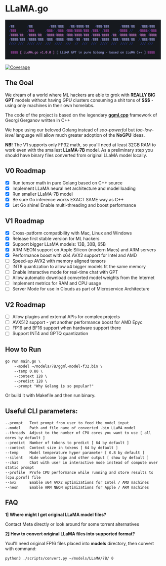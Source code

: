 # LLaMA.go

![](./assets/images/terminal.png?raw=true)

[![Coverage](https://img.shields.io/badge/Coverage-0-red)](https://github.com/gotzmann/llama.go/actions/workflows/coverage.yml)

## The Goal

We dream of a world where ML hackers are able to grok with **REALLY BIG GPT** models without having GPU clusters consuming a shit tons of **$$$** - using only machines in their own homelabs.

The code of the project is based on the legendary **[ggml.cpp](https://github.com/ggerganov/llama.cpp)** framework of Georgi Gerganov written in C++

We hope using our beloved Golang instead of *soo-powerful* but *too-low-level* language will allow much greater adoption of the **NoGPU** ideas.

**NB!** The V1 supports only FP32 math, so you'll need at least 32GB RAM to work even with the smallest **LLaMA-7B** model. As a preliminary step you should have binary files converted from original LLaMA model locally.

## V0 Roadmap

- [x] Run tensor math in pure Golang based on C++ source
- [x] Implement LLaMA neural net architecture and model loading
- [x] Run smaller LLaMA-7B model
- [x] Be sure Go inference works EXACT SAME way as C++
- [x] Let Go shine! Enable multi-threading and boost performance

## V1 Roadmap

- [x] Cross-patform compatibility with Mac, Linux and Windows
- [x] Release first stable version for ML hackers
- [x] Support bigger LLaMA models: 13B, 30B, 65B
- [x] ARM NEON support on Apple Silicon (modern Macs) and ARM servers
- [x] Performance boost with x64 AVX2 support for Intel and AMD
- [ ] Speed-up AVX2 with memory aligned tensors
- [ ] INT8 quantization to allow x4 bigger models fit the same memory
- [ ] Enable interactive mode for real-time chat with GPT
- [ ] Allow automatic download converted model weights from the Internet
- [ ] Implement metrics for RAM and CPU usage
- [ ] Server Mode for use in Clouds as part of Microservice Architecture

## V2 Roadmap

- [ ] Allow plugins and external APIs for complex projects
- [ ] AVX512 support - yet another performance boost for AMD Epyc
- [ ] FP16 and BF16 support when hardware support there
- [ ] Support INT4 and GPTQ quantization 

## How to Run

```shell
go run main.go \
    --model ~/models/7B/ggml-model-f32.bin \
    --temp 0.80 \
    --context 128 \
    --predict 128 \
    --prompt "Why Golang is so popular?"
```

Or build it with Makefile and then run binary.

## Useful CLI parameters:

```shell
--prompt   Text prompt from user to feed the model input
--model    Path and file name of converted .bin LLaMA model
--threads  Adjust to the number of CPU cores you want to use [ all cores by default ]
--predict  Number of tokens to predict [ 64 by default ]
--context  Context size in tokens [ 64 by default ]
--temp     Model temperature hyper parameter [ 0.8 by default ]
--silent   Hide welcome logo and other output [ show by default ]
--chat     Chat with user in interactive mode instead of compute over static prompt
--profile  Profe CPU performance while running and store results to [cpu.pprof] file
--avx      Enable x64 AVX2 optimizations for Intel / AMD machines
--neon     Enable ARM NEON optimizations for Apple / ARM machines
```

## FAQ

**1] Where might I get original LLaMA model files?**

Contact Meta directly or look around for some torrent alternatives

**2] How to convert original LLaMA files into supported format?** 

Youl'll need original FP16 files placed into **models** directory, then convert with command:

```shell
python3 ./scripts/convert.py ~/models/LLaMA/7B/ 0
```
